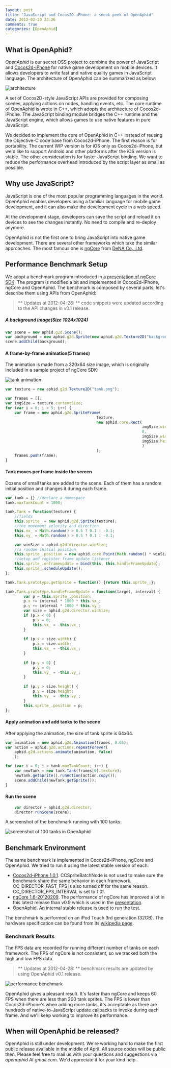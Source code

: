 ```yaml
---
layout: post
title: "JavaScript and Cocos2D-iPhone: a sneak peek of OpenAphid"
date: 2012-02-20 23:26
comments: true
categories: [OpenAphid]
---
```

## What is OpenAphid?

*OpenAphid* is our secret OSS project to combine the power of JavaScript and [Cocos2d-iPhone](http://www.cocos2d-iphone.org/) for native game development on mobile devices. It allows developers to write fast and native quality games in JavaScript language. The architecture of OpenAphid can be summarized as below:

<!-- more -->

![architecture](/images/architecture.jpg "Architecture of OpenAphid")

A set of Cocos2D-style JavaScript APIs are provided for composing scenes, applying actions on nodes, handling events, etc. The core runtime of OpenAphid is wrote in C++, which adopts the architecture of Cocos2d-iPhone. The JavaScript binding module bridges the C++ runtime and the JavaScript engine, which allows games to use native features in pure JavaScript.

We decided to implement the core of OpenAphid in C++ instead of reusing the Objective-C code base from Cocos2d-iPhone. The first reason is for portability. The current WIP version is for iOS only as Cocos2d-iPhone, but we'd like to support Android and other platforms after the iOS version is stable. The other consideration is for faster JavaScript binding. We want to reduce the performance overhead introduced by the script layer as small as possible.

Why use JavaScript?
-------------------
JavaScript is one of the most popular programming languages in the world. OpenAphid enables developers using a familiar language for mobile game development, and it can also make the development cycle in a web speed. 

At the development stage, developers can save the script and reload it on devices to see the changes instantly. No need to compile and re-deploy anymore.

OpenAphid is not the first one to bring JavaScript into native game development. There are several other frameworks which take the similar approaches. The most famous one is [ngCore](https://developer.mobage.com/) from [DeNA Co., Ltd](http://dena.jp/intl/).

Performance Benchmark Setup
---------------------------
We adopt a benchmark program introduced in [a presentation of ngCore SDK](http://www.slideshare.net/devsumi/17a6smartphone-xplatform). The program is modified a bit and implemented in Cocos2d-iPhone, ngCore and OpenAphid. The benchmark is composed by several parts, let's describe them using APIs from OpenAphid:

> ** Updates at 2012-04-28: ** code snippets were updated according to the API changes in v0.1 release.

##### A background image(Size 1024x1024)
``` javascript
var scene = new aphid.g2d.Scene();
var background = new aphid.g2d.Sprite(new aphid.g2d.Texture2D("background.png"));
scene.addChild(background);
```
#### A frame-by-frame animation(5 frames)
The animation is made from a 320x64 size image, which is originally included in a sample project of ngCore SDK:

![tank animation](/images/tank.png "Tank")
``` javascript
var texture = new aphid.g2d.Texture2D("tank.png");

var frames = [];
var imgSize = texture.contentSize;
for (var i = 0; i < 5; i++) {
	var frame = new aphid.g2d.SpriteFrame(
										texture, 
										new aphid.core.Rect(
															imgSize.width * i / 5, 
															0, 
															imgSize.width / 5, 
															imgSize.height
															)
										);
	frames.push(frame);
}
```
#### Tank moves per frame inside the screen
Dozens of small tanks are added to the scene. Each of them has a random initial position and changes it during each frame.
``` javascript
var tank = {} //declare a namespace
tank.maxTankCount = 1000;

tank.Tank = function(texture) {
	//fields
	this.sprite_ = new aphid.g2d.Sprite(texture);
	//the movement velocity and direction
	this.vx_ = Math.random() > 0.5 ? 0.1 : -0.1;
	this.vy_ = Math.random() > 0.5 ? 0.1 : -0.1;

	var winSize = aphid.g2d.director.winSize;
	//a random initial position
	this.sprite_.position = new aphid.core.Point(Math.random() * winSize.width, Math.random() * winSize.height);
	//setup and register frame update listener
	this.sprite_.onframeupdate = bind(this, this.handleFrameUpdate);
	this.sprite_.scheduleUpdate();
};

tank.Tank.prototype.getSprite = function() {return this.sprite_;};

tank.Tank.prototype.handleFrameUpdate = function(target, interval) {
		var p = this.sprite_.position;
		p.x += interval * 1000 * this.vx_;
		p.y += interval * 1000 * this.vy_;
		var size = aphid.g2d.director.winSize;
		if (p.x < 0) {
			p.x = 0;
			this.vx_ = -this.vx_;
		}
		
		if (p.x > size.width) {
			p.x = size.width;
			this.vx_ = -this.vx_;
		}
		
		if (p.y < 0) {
			p.y = 0;
			this.vy_ = -this.vy_;
		}
		
		if (p.y > size.height) {
			p.y = size.height;
			this.vy_ = -this.vy_;
		}
		this.sprite_.position = p;
};
```
#### Apply animation and add tanks to the scene
After applying the animation, the size of tank sprite is 64x64.
```javascript
var animation = new aphid.g2d.Animation(frames, 0.05);
var action = aphid.g2d.actions.repeatForever(
	aphid.g2d.actions.animate(animation, false)
	);

for (var i = 0; i < tank.maxTankCount; i++) {
	var newTank = new tank.Tank(frames[0].texture);
	newTank.getSprite().runAction(action.copy());
	scene.addChild(newTank.getSprite());
}
```
#### Run the scene
```javascript
	var director = aphid.g2d.director;
	director.runScene(scene);
```

A screenshot of the benchmark running with 100 tanks:

![screenshot of 100 tanks in OpenAphid](/images/screenshot_openaphid_100tanks.png "Screenshot")

Benchmark Environment
---------------------
The same benchmark is implemented in Cocos2d-iPhone, ngCore and OpenAphid. We tried to run it using the latest stable version of each:

+ [Cocos2d-iPhone 1.0.1](http://www.cocos2d-iphone.org/download). CCSpriteBatchNode is not used to make sure the benchmark share the same behavior in each framework. CC_DIRECTOR_FAST_FPS is also turned off for the same reason. CC_DIRECTOR_FPS_INTERVAL is set to 1.0f.
+ [ngCore 1.6-20120209](https://developer.mobage.com/). The performance of ngCore has improved a lot in this latest release than v0.9 which is used in the [presentation](http://www.slideshare.net/devsumi/17a6smartphone-xplatform).
+ OpenAphid. An internal stable release is used to run the test.

The benchmark is performed on an iPod Touch 3rd generation (32GB). The hardware specification can be found from its [wikipedia page](http://en.wikipedia.org/wiki/IPod_Touch).

### Benchmark Results
The FPS data are recorded for running different number of tanks on each framework. The FPS of ngCore is not consistent, so we tracked both the high and low FPS data.

> ** Updates at 2012-04-28: ** benchmark results are updated by using OpenAphid v0.1 release.

![performance benchmark](/images/tank_benchmark_fps_v0.1.jpg "Benchmark Results (Updated at 2012-04-28)")

OpenAphid gives a pleasant result. It's faster than ngCore and keeps 60 FPS when there are less than 200 tank sprites. The FPS is lower than Cocos2d-iPhone's when adding more tanks, it's acceptable as there are hundreds of native-to-JavaScript update callbacks to invoke during each frame. And we'll keep working to improve its performance.

When will OpenAphid be released?
---------------------------------
OpenAphid is still under development. We're working hard to make the first public release available in the middle of April. All source codes will be public then. Please feel free to mail us with your questions and suggestions via *openaphid At gmail.com*. We'd appreciate it for your kind help.
